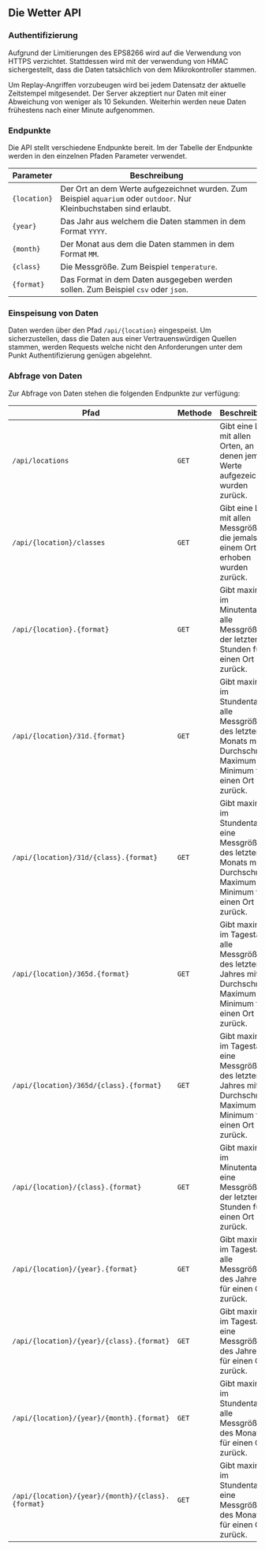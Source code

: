 ## Die Wetter API

### Authentifizierung

Aufgrund der Limitierungen des EPS8266 wird auf die Verwendung von HTTPS
verzichtet.
Stattdessen wird mit der verwendung von HMAC sichergestellt, dass die Daten
tatsächlich
von dem Mikrokontroller stammen.

Um Replay-Angriffen vorzubeugen wird bei jedem Datensatz der aktuelle Zeitstempel
mitgesendet.
Der Server akzeptiert nur Daten mit einer Abweichung von weniger als 10 Sekunden.
Weiterhin werden neue Daten frühestens nach einer Minute aufgenommen.

### Endpunkte

Die API stellt verschiedene Endpunkte bereit.
Im der Tabelle der Endpunkte werden in den einzelnen Pfaden Parameter verwendet.

 Parameter    | Beschreibung
--------------|---------------------------------------------------------------------------------------------------------------------
 `{location}` | Der Ort an dem Werte aufgezeichnet wurden. Zum Beispiel `aquarium` oder `outdoor`. Nur Kleinbuchstaben sind erlaubt.
 `{year}`     | Das Jahr aus welchem die Daten stammen in dem Format `YYYY`.
 `{month}`    | Der Monat aus dem die Daten stammen in dem Format `MM`.
 `{class}`    | Die Messgröße. Zum Beispiel `temperature`.
 `{format}`   | Das Format in dem Daten ausgegeben werden sollen. Zum Beispiel `csv` oder `json`.

### Einspeisung von Daten

Daten werden über den Pfad `/api/{location}` eingespeist.
Um sicherzustellen, dass die Daten aus einer Vertrauenswürdigen Quellen stammen,
werden Requests welche nicht den Anforderungen unter dem Punkt Authentifizierung
genügen abgelehnt.



### Abfrage von Daten

Zur Abfrage von Daten stehen die folgenden Endpunkte zur verfügung:

 Pfad                                              | Methode | Beschreibung
---------------------------------------------------|---------|----------------------------------------------------------------------------------------------------------------------------
 `/api/locations`                                  | `GET`   | Gibt eine Liste mit allen Orten, an denen jemals Werte aufgezeichnet wurden zurück.
 `/api/{location}/classes`                         | `GET`   | Gibt eine Liste mit allen Messgrößen, die jemals an einem Ort erhoben wurden zurück.
 `/api/{location}.{format}`                        | `GET`   | Gibt maximal im Minutentakt alle Messgrößen der letzten 24 Stunden für einen Ort zurück.
 `/api/{location}/31d.{format}`                    | `GET`   | Gibt maximal im Stundentakt alle Messgrößen des letzten Monats mit Durchschnitt, Maximum und Minimum für einen Ort zurück.
 `/api/{location}/31d/{class}.{format}`            | `GET`   | Gibt maximal im Stundentakt eine Messgröße des letzten Monats mit Durchschnitt, Maximum und Minimum für einen Ort zurück.
 `/api/{location}/365d.{format}`                   | `GET`   | Gibt maximal im Tagestakt alle Messgrößen des letzten Jahres mit Durchschnitt, Maximum und Minimum für einen Ort zurück.
 `/api/{location}/365d/{class}.{format}`           | `GET`   | Gibt maximal im Tagestakt eine Messgröße des letzten Jahres mit Durchschnitt, Maximum und Minimum für einen Ort zurück.
 `/api/{location}/{class}.{format}`                | `GET`   | Gibt maximal im Minutentakt eine Messgrößen der letzten 24 Stunden für einen Ort zurück.
 `/api/{location}/{year}.{format}`                 | `GET`   | Gibt maximal im Tagestakt alle Messgrößen des Jahres für einen Ort zurück.
 `/api/{location}/{year}/{class}.{format}`         | `GET`   | Gibt maximal im Tagestakt eine Messgröße des Jahres für einen Ort zurück.
 `/api/{location}/{year}/{month}.{format}`         | `GET`   | Gibt maximal im Stundentakt alle Messgrößen des Monats für einen Ort zurück.
 `/api/{location}/{year}/{month}/{class}.{format}` | `GET`   | Gibt maximal im Stundentakt eine Messgrößen des Monats für einen Ort zurück.
